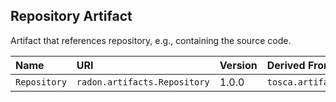 ## Repository Artifact

Artifact that references repository, e.g., containing the source code.

| Name | URI | Version | Derived From |
|:---- |:--- |:------- |:------------ |
| `Repository ` | `radon.artifacts.Repository ` | 1.0.0 | `tosca.artifacts.Root` |
